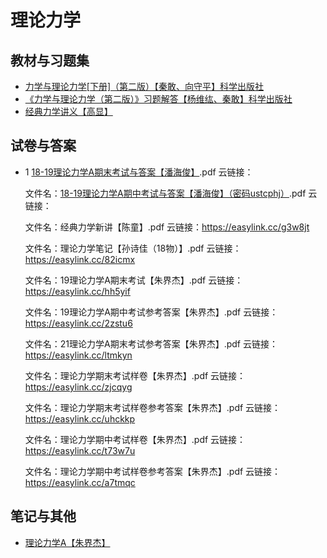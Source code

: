 # 理论力学

## 教材与习题集

* [力学与理论力学\[下册\]（第二版）【秦敢、向守平】科学出版社](https://easylink.cc/olisyl)
* [《力学与理论力学（第二版）》习题解答【杨维纮、秦敢】科学出版社](https://easylink.cc/e7hkq8)
* [经典力学讲义【高显】](https://easylink.cc/3zmvaj)

## 试卷与答案

*   1 [18-19理论力学A期末考试与答案【潘海俊】](https://easylink.cc/al9ip7).pdf 云链接：

    文件名：[18-19理论力学A期中考试与答案【潘海俊】（密码ustcphj）](https://easylink.cc/pwnqyu).pdf 云链接：

    文件名：经典力学新讲【陈童】.pdf 云链接：https://easylink.cc/g3w8jt

    文件名：理论力学笔记【孙诗佳（18物）】.pdf 云链接：https://easylink.cc/82icmx

    文件名：19理论力学A期末考试【朱界杰】.pdf 云链接：https://easylink.cc/hh5yif

    文件名：19理论力学A期中考试参考答案【朱界杰】.pdf 云链接：https://easylink.cc/2zstu6

    文件名：21理论力学A期末考试参考答案【朱界杰】.pdf 云链接：https://easylink.cc/ltmkyn

    文件名：理论力学期末考试样卷【朱界杰】.pdf 云链接：https://easylink.cc/zjcqyg

    文件名：理论力学期末考试样卷参考答案【朱界杰】.pdf 云链接：https://easylink.cc/uhckkp

    文件名：理论力学期中考试样卷【朱界杰】.pdf 云链接：https://easylink.cc/t73w7u

    文件名：理论力学期中考试样卷参考答案【朱界杰】.pdf 云链接：https://easylink.cc/a7tmqc

## 笔记与其他

* [理论力学A【朱界杰】](https://easylink.cc/u6akca)
